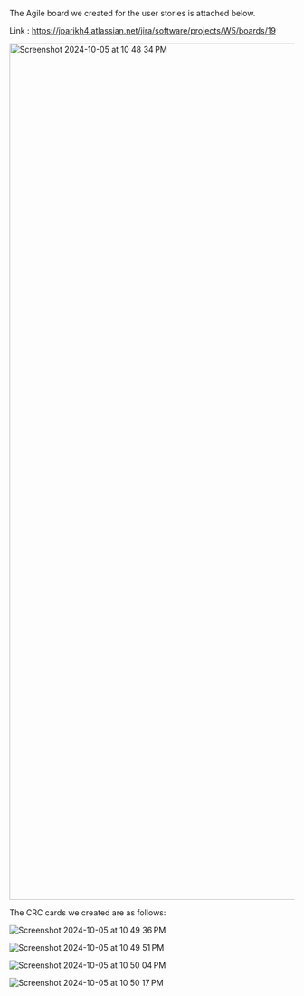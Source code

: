 The Agile board we created for the user stories is attached below.

Link : https://jparikh4.atlassian.net/jira/software/projects/W5/boards/19


<img width="1512" alt="Screenshot 2024-10-05 at 10 48 34 PM" src="https://github.com/user-attachments/assets/3f2219aa-5409-495b-8c82-0b648940e9b7">


The CRC cards we created are as follows:


![Screenshot 2024-10-05 at 10 49 36 PM](https://github.com/user-attachments/assets/e491664a-3eb0-4bdf-9796-f4c259d5aaf4)



![Screenshot 2024-10-05 at 10 49 51 PM](https://github.com/user-attachments/assets/54b6d61f-8b0a-4ded-93ba-0688c655a8d5)



![Screenshot 2024-10-05 at 10 50 04 PM](https://github.com/user-attachments/assets/04d61106-77b5-4732-8b16-84591009ac5a)


![Screenshot 2024-10-05 at 10 50 17 PM](https://github.com/user-attachments/assets/4a56ec61-b8c8-4a87-9729-b4fde8e84023)


